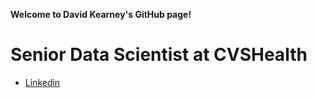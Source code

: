 **Welcome to David Kearney's GitHub page!**

# Senior Data Scientist at CVSHealth


 + [Linkedin](https://www.linkedin.com/in/davidrkearney)

  
  

<!--
**davidrkearney/davidrkearney** is a ✨ _special_ ✨ repository because its `README.md` (this file) appears on your GitHub profile.

Here are some ideas to get you started:

- 🔭 I’m currently working on ...
- 🌱 I’m currently learning ...
- 👯 I’m looking to collaborate on ...
- 🤔 I’m looking for help with ...
- 💬 Ask me about ...
- 📫 How to reach me: ...
- 😄 Pronouns: ...
- ⚡ Fun fact: ...
-->
